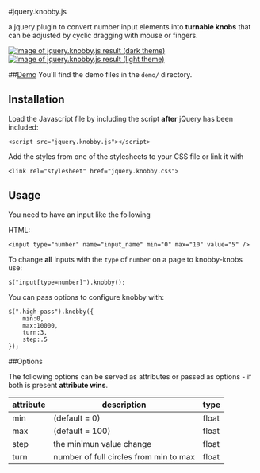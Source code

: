 #jquery.knobby.js

a jquery plugin to convert number input elements into **turnable knobs** that can be adjusted by cyclic dragging with mouse or fingers.

 [![Image of jquery.knobby.js result (dark theme)](http://codeblock.at/wp-content/uploads/2015/04/knobby-dark.png)](http://codeblock.at/jquery-knobby/demo/dark.html) [![Image of jquery.knobby.js result (light theme)](http://codeblock.at/wp-content/uploads/2015/04/knobby-bright.png)](http://codeblock.at/jquery-knobby/demo/)


##[Demo](http://codeblock.at/jquery-knobby/demo/)
You'll find the demo files in the `demo/` directory.

## Installation 

Load the Javascript file by including the script **after** jQuery has been included:

    <script src="jquery.knobby.js"></script>


Add the styles from one of the stylesheets to your CSS file or link it with

    <link rel="stylesheet" href="jquery.knobby.css">



## Usage

You need to have an input like the following

HTML:

    <input type="number" name="input_name" min="0" max="10" value="5" />



To change **all** inputs with the `type` of `number` on a page to knobby-knobs use:

    $("input[type=number]").knobby();
    
You can pass options to configure knobby with: 

    $(".high-pass").knobby({
        min:0,
        max:10000,
        turn:3,
        step:.5
    });

##Options

The following options can be served as attributes or passed as options - if both is present **attribute wins**.

|attribute | description    |  type |
|-----|-----|-----|
| min | (default = 0)    | float |
| max | (default = 100)  | float |
| step | the minimun value change | float |
| turn | number of full circles from min to max | float |

